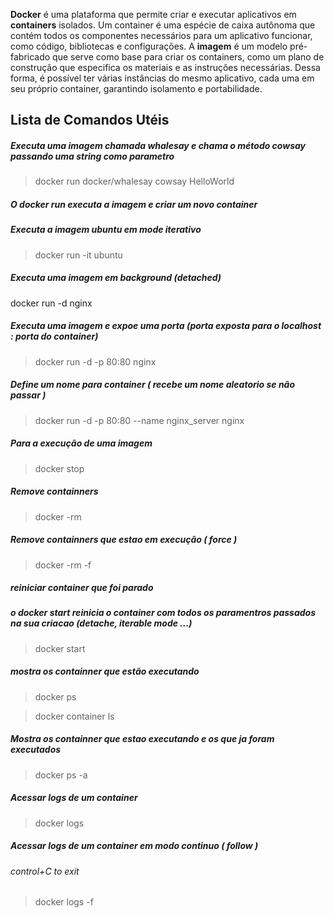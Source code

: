 **Docker** é uma plataforma que permite criar e executar aplicativos em **containers** isolados. Um container é uma espécie de caixa autônoma que contém todos os componentes necessários para um aplicativo funcionar, como código, bibliotecas e configurações. A **imagem** é um modelo pré-fabricado que serve como base para criar os containers, como um plano de construção que especifica os materiais e as instruções necessárias. Dessa forma, é possível ter várias instâncias do mesmo aplicativo, cada uma em seu próprio container, garantindo isolamento e portabilidade.

  

## Lista de Comandos Utéis

 ##### Executa uma imagem chamada whalesay e chama o método cowsay passando uma string como parametro

  

> docker run docker/whalesay cowsay HelloWorld

  

##### O docker run executa a imagem e criar um novo container

  

##### Executa a imagem ubuntu em mode iterativo

> docker run -it ubuntu

  

#####  Executa uma imagem em background (detached)

docker run -d nginx

  

#####  Executa uma imagem e expoe uma porta (porta exposta para o localhost : porta do container)

> docker run -d -p 80:80 nginx

  

#####  Define um nome para container ( recebe um nome aleatorio se não passar )

> docker run -d -p 80:80 --name nginx_server nginx

  

#####  Para a execução de uma imagem

> docker stop <id  ou  nome  do  container>

  

#####  Remove containners

> docker -rm <id>

  

#####  Remove containners que estao em execução ( force )

> docker -rm <id> -f

  

#####  reiniciar container que foi parado

#####  o docker start reinicia o container com todos os paramentros passados na sua criacao (detache, iterable mode ...)

> docker start <id>

  

#####  mostra os containner que estão executando

> docker ps

> docker container ls

  

#####  Mostra os containner que estao executando e os que ja foram executados

> docker ps -a

  

#####  Acessar logs de um container

> docker logs <id>

  

#####  Acessar logs de um container em modo continuo ( follow ) 
###### control+C to exit

> docker logs -f <id>